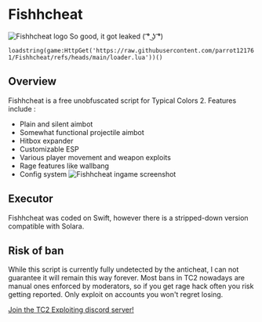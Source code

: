 # Fishhcheat
![Fishhcheat logo](https://raw.githubusercontent.com/parrot121761/Fishhcheat/main/images/logo.png)
So good, it got leaked ( ͡° ͜ʖ ͡°)

```loadstring(game:HttpGet('https://raw.githubusercontent.com/parrot121761/Fishhcheat/refs/heads/main/loader.lua'))()```

## Overview
Fishhcheat is a free unobfuscated script for Typical Colors 2. Features include :
* Plain and silent aimbot
* Somewhat functional projectile aimbot
* Hitbox expander
* Customizable ESP
* Various player movement and weapon exploits
* Rage features like wallbang
* Config system
![Fishhcheat ingame screenshot](https://raw.githubusercontent.com/parrot121761/Fishhcheat/main/images/screenshot.png)

## Executor
Fishhcheat was coded on Swift, however there is a stripped-down version compatible with Solara.

## Risk of ban
While this script is currently fully undetected by the anticheat, I can not guarantee it will remain this way forever.
Most bans in TC2 nowadays are manual ones enforced by moderators, so if you get rage hack often you risk getting reported.
Only exploit on accounts you won't regret losing.

[Join the TC2 Exploiting discord server!](https://discord.gg/eM3S4BsxY4)

